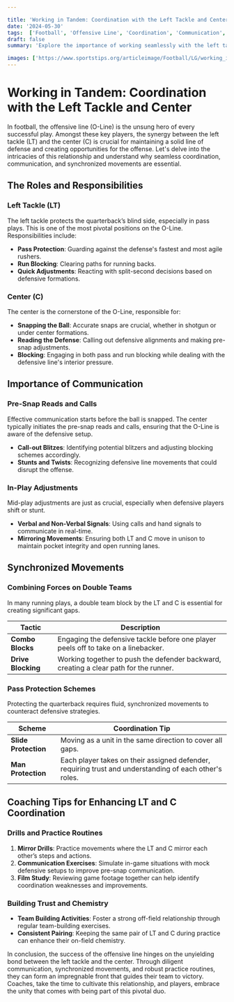 ```yaml
---

title: 'Working in Tandem: Coordination with the Left Tackle and Center'
date: '2024-05-30'
tags:  ['Football', 'Offensive Line', 'Coordination', 'Communication', 'Coaching Tips', 'Left Tackle', 'Center']
draft: false
summary: 'Explore the importance of working seamlessly with the left tackle and center, including communication and synchronized movements in football.'

images: ['https://www.sportstips.org/articleimage/Football/LG/working_in_tandem_coordination_with_the_left_tackle_and_center.webp']
---
```


# Working in Tandem: Coordination with the Left Tackle and Center

In football, the offensive line (O-Line) is the unsung hero of every successful play. Amongst these key players, the synergy between the left tackle (LT) and the center (C) is crucial for maintaining a solid line of defense and creating opportunities for the offense. Let's delve into the intricacies of this relationship and understand why seamless coordination, communication, and synchronized movements are essential.

## The Roles and Responsibilities

### Left Tackle (LT)

The left tackle protects the quarterback’s blind side, especially in pass plays. This is one of the most pivotal positions on the O-Line. Responsibilities include:

- **Pass Protection**: Guarding against the defense's fastest and most agile rushers.
- **Run Blocking**: Clearing paths for running backs.
- **Quick Adjustments**: Reacting with split-second decisions based on defensive formations.

### Center (C)

The center is the cornerstone of the O-Line, responsible for:

- **Snapping the Ball**: Accurate snaps are crucial, whether in shotgun or under center formations.
- **Reading the Defense**: Calling out defensive alignments and making pre-snap adjustments.
- **Blocking**: Engaging in both pass and run blocking while dealing with the defensive line's interior pressure.

## Importance of Communication

### Pre-Snap Reads and Calls

Effective communication starts before the ball is snapped. The center typically initiates the pre-snap reads and calls, ensuring that the O-Line is aware of the defensive setup.

- **Call-out Blitzes**: Identifying potential blitzers and adjusting blocking schemes accordingly.
- **Stunts and Twists**: Recognizing defensive line movements that could disrupt the offense.

### In-Play Adjustments

Mid-play adjustments are just as crucial, especially when defensive players shift or stunt.

- **Verbal and Non-Verbal Signals**: Using calls and hand signals to communicate in real-time.
- **Mirroring Movements**: Ensuring both LT and C move in unison to maintain pocket integrity and open running lanes.

## Synchronized Movements

### Combining Forces on Double Teams

In many running plays, a double team block by the LT and C is essential for creating significant gaps.

| Tactic | Description |
|--------|-------------|
| **Combo Blocks** | Engaging the defensive tackle before one player peels off to take on a linebacker. |
| **Drive Blocking** | Working together to push the defender backward, creating a clear path for the runner. |

### Pass Protection Schemes

Protecting the quarterback requires fluid, synchronized movements to counteract defensive strategies.

| Scheme | Coordination Tip |
|--------|------------------|
| **Slide Protection** | Moving as a unit in the same direction to cover all gaps. |
| **Man Protection** | Each player takes on their assigned defender, requiring trust and understanding of each other's roles. |

## Coaching Tips for Enhancing LT and C Coordination

### Drills and Practice Routines

1. **Mirror Drills**: Practice movements where the LT and C mirror each other’s steps and actions.
2. **Communication Exercises**: Simulate in-game situations with mock defensive setups to improve pre-snap communication.
3. **Film Study**: Reviewing game footage together can help identify coordination weaknesses and improvements.

### Building Trust and Chemistry

- **Team Building Activities**: Foster a strong off-field relationship through regular team-building exercises.
- **Consistent Pairing**: Keeping the same pair of LT and C during practice can enhance their on-field chemistry.

In conclusion, the success of the offensive line hinges on the unyielding bond between the left tackle and the center. Through diligent communication, synchronized movements, and robust practice routines, they can form an impregnable front that guides their team to victory. Coaches, take the time to cultivate this relationship, and players, embrace the unity that comes with being part of this pivotal duo.
```
